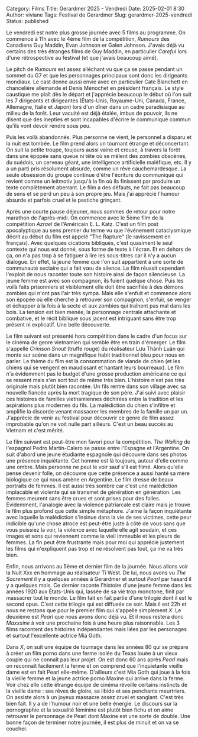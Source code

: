 Category: Films
Title: Gerardmer 2025 - Vendredi
Date: 2025-02-01 8:30
Author: viviane
Tags: Festival de Gerardmer
Slug: gerardmer-2025-vendredi
Status: published


Le vendredi est notre plus grosse journée avec 5 films au programme. On commence à 11h avec le 4ème film de la compétition, *Rumours* des Canadiens Guy Maddin, Evan Johnson er Galen Johnson. J'avais déjà vu certains des très étranges films de Guy Maddin, en particulier *Careful* lors d'une rétrospective au festival (et que j'avais beaucoup aimé).

Le pitch de *Rumours* est assez alléchant vu que ça se passe pendant un sommet du G7 et que les personnages principaux sont donc les dirigeants mondiaux. Le cast donne aussi envie avec en particulier Cate Blanchett en chancelière allemande et Denis Ménochet en président français. Le style caustique me plaît dès le départ et j'apprécie beaucoup le début où l'on suit les 7 dirigeants et dirigeantes (États-Unis, Royaume-Uni, Canada, France, Allemagne, Italie et Japon) lors d'un dîner dans un cadre paradisiaque au milieu de la forêt. Leur vacuité est déjà étalée, imbus de pouvoir, ils ne disent que des inepties et sont incapables d'écrire le communiqué commun qu'ils vont devoir rendre sous peu.

Puis les voilà abandonnés. Plus personne ne vient, le personnel a disparu et la nuit est tombée. Le film prend alors un tournant étrange et déconcertant. On suit la petite troupe, toujours aussi vaine et creuse, à travers la forêt dans une épopée sans queue ni tête où se mêlent des zombies obscènes, du suédois, un cerveau géant, une intelligence artificielle maléfique, etc. Il y a un parti pris résolument absurde, comme un rêve cauchemardesque. La seule obsession du groupe continue d'être l'écriture du communiqué qui revient comme un leitmotiv jusqu'à la fin où ils finissent par produire un texte complètement aberrant. Le film a des défauts, ne fait pas beaucoup de sens et se perd un peu à son propre jeu. Mais j'ai apprécié l'humour absurde et parfois cruel et le pastiche grinçant.

Après une courte pause déjeuner, nous sommes de retour pour notre marathon de l'après-midi. On commence avec le 5ème film de la compétition *Azrael* de l'Américain E. L. Katz. C'est un film post apocalyptique au sens premier du terme vu que l'événement cataclysmique décrit au début du film est appelé "The Rapture" (le ravissement en français). Avec quelques cications bibliques, c'est quasiment le seul contexte qui nous est donné, sous forme de texte à l'écran. Et en dehors de ça, on n'a pas trop à se fatiguer à lire les sous-titres car il n'y a aucun dialogue. En effet, la jeune femme que l'on suit appartient à une sorte de communauté sectaire qui a fait vœu de silence. Le film réussit cependant l'exploit de nous raconter toute son histoire ainsi de façon silencieuse. La jeune femme est avec son compagnon, ils fuient quelque chose. Puis les voilà faits prisonniers et visiblement elle doit être sacrifiée à des démons zombies qui n'ont pas l'air très sympa. Mais elle s'enfuit et commence alors son épopée où elle cherche à retrouver son compagnon, s'enfuir, se venger et échapper à la fois à la secte et aux zombies qui traînent pas mal dans les bois. La tension est bien menée, la personnage centrale attachante et combative, et le récit biblique sous jacent est intriguant sans être trop présent ni explicatif. Une belle découverte.

Le film suivant est présenté hors compétition dans le cadre d'un focus sur le cinéma de genre vietnamien qui semble être en train d'émerger. Le film s'appelle *Crimson Snout* (truffe rouge) du réalisateur Lưu Thành Luân qui monte sur scène dans un magnifique habit traditionnel bleu pour nous en parler. Le thème du film est la consommation de viande de chien (et les chiens qui se vengent en maudissant et hantant leurs bourreaux). Le film n'a évidemment pas le budget d'une grosse production américaine ce qui se ressent mais s'en sort tout de même très bien. L'histoire n'est pas très originale mais plutôt bien racontée. Un fils rentre dans son village avec sa nouvelle fiancée après la mort tragique de son père. J'ai suivi avec plaisir ces histoires de familles vietnamiennes déchirées entre la tradition et les aspirations plus modernes du fils. La malédiction du chien s'infiltre et amplifie la discorde venant massacrer les membres de la famille un par un. J'apprécie de venir au festival pour découvrir ce genre de film assez improbable qu'on ne voit nulle part ailleurs. C'est un beau succès au Vietnam et c'est mérité.

Le film suivant est peut-être mon favori pour la compétition. *The Wailing* de l'espagnol Pedro Martín-Calero se passe entre l'Espagne et l'Argentine. On suit d'abord une jeune étudiante espagnole qui découvre dans ses photos une présence inquiétante. Cet homme est là toujours, autour d'elle comme une ombre. Mais personne ne peut le voir sauf s'il est filmé. Alors qu'elle pense devenir folle, on découvre que cette présence a aussi hanté sa mère biologique ce qui nous amène en Argentine. Le film dresse de beaux portraits de femmes. Il est aussi très sombre car c'est une malédiction implacable et violente qui se transmet de génération en génération. Les femmes meurent sans être crues et sont prises pour des folles. Évidemment, l'analogie avec la violence patriarcale est claire mais je trouve le film plus profond que cette simple métaphore. J'aime la façon inquiétante avec laquelle la malédiction s'insinue dans la vie de ses victimes, cette peur indicible qu'une chose atroce est peut-être juste à côté de vous sans que vous puissiez la voir, la violence avec laquelle elle agit soudain, et ces images et sons qui reviennent comme le vieil immeuble et les pleurs de femmes. La fin peut être frustrante mais pour moi qui apprécie justement les films qui n'expliquent pas trop et ne résolvent pas tout, ça me va très bien.

Enfin, nous arrivons au 5ème et dernier film de la journée. Nous allons voir la Nuit Xxx en hommage au réalisateur Ti West. De lui, nous avons vu *The Sacrement* il y a quelques années à Gerardmer et surtout *Pearl* par hasard il y a quelques mois. Ce dernier raconte l'histoire d'une jeune femme dans les années 1920 aux États-Unis qui, lassée de sa vie trop monotone, finit par massacrer tout le monde. Le film fait en fait partie d'une trilogie dont il est le second opus. C'est cette trilogie qui est diffusée ce soir. Mais il est 22h et nous ne restons que pour le premier film qui s'appelle simplement *X*. Le deuxième est *Pearl* que nous avons donc déjà vu. Et il nous restera donc *Maxxxine* à voir une prochaine fois à une heure plus raisonnable. Les 3 films racontent des histoires indépendantes mais liées par les personages et surtout l'excellente actrice Mia Goth.

Dans *X*, on suit une équipe de tournage dans les années 80 qui se prépare à créer un film porno dans une ferme isolée du Texas louée à un vieux couple qui ne connaît pas leur projet. On est donc 60 ans après *Pearl* mais on reconnaît facilement la ferme et on comprend que l'inquietante vieille dame est en fait Pearl elle-même. D'ailleurs c'est Mia Goth qui joue à la fois la vieille femme et la jeune actrice porno Maxine qui arrive dans la ferme. Voir chez elle cette étrange équipe de cinéma réveille certains instincts de la vieille dame : ses rêves de gloire, sa libido et ses penchants meurtriers. On assiste alors à un joyeux massacre assez cruel et sanglant. C'est très bien fait. Il y a de l'humour noir et une belle énergie. Le discours sur la pornographie et la sexualité féminine est plutôt bien fichu et on aime retrouver le personnage de Pearl dont Maxine est une sorte de double. Une bonne façon de terminer notre journée, il est plus de minuit et on va se coucher.
